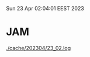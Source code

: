 Sun 23 Apr 02:04:01 EEST 2023
# JAM
<a href='./cache/202304/23_02.log'>./cache/202304/23_02.log</a>
